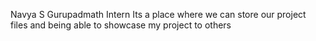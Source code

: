 Navya S Gurupadmath
Intern
Its a place where we can store our project files and being able to showcase my project to others
